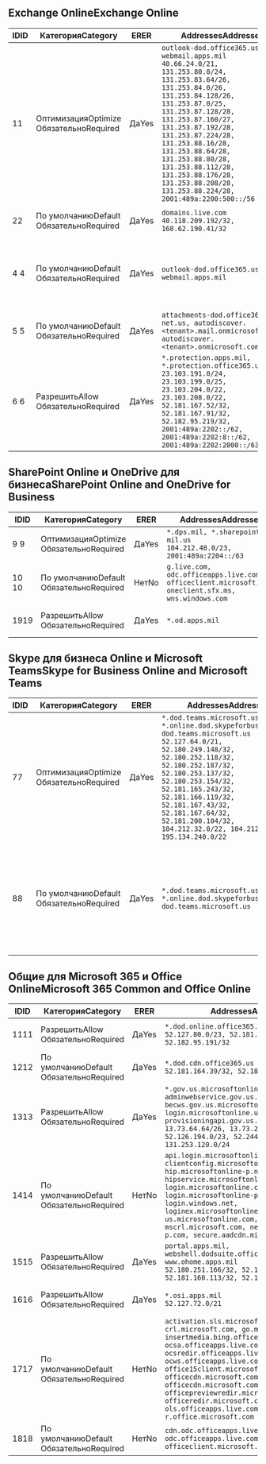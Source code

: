 <!--THIS FILE IS AUTOMATICALLY GENERATED. MANUAL CHANGES WILL BE OVERWRITTEN.-->
<!--Please contact the Office 365 Endpoints team with any questions.-->
<!--USGovDoD endpoints version 2019012800-->
<!--File generated 2019-01-28 11:00:18.3877-->

## <a name="exchange-online"></a><span data-ttu-id="e6a54-101">Exchange Online</span><span class="sxs-lookup"><span data-stu-id="e6a54-101">Exchange Online</span></span>

<span data-ttu-id="e6a54-102">ID</span><span class="sxs-lookup"><span data-stu-id="e6a54-102">ID</span></span> | <span data-ttu-id="e6a54-103">Категория</span><span class="sxs-lookup"><span data-stu-id="e6a54-103">Category</span></span> | <span data-ttu-id="e6a54-104">ER</span><span class="sxs-lookup"><span data-stu-id="e6a54-104">ER</span></span> | <span data-ttu-id="e6a54-105">Addresses</span><span class="sxs-lookup"><span data-stu-id="e6a54-105">Addresses</span></span> | <span data-ttu-id="e6a54-106">Порты</span><span class="sxs-lookup"><span data-stu-id="e6a54-106">Ports</span></span>
-- | -------------------- | --- | ---------------------------------------------------------------------------------------------------------------------------------------------------------------------------------------------------------------------------------------------------------------------------------------------------------------------------------------------------------------------------------------------- | -------------------------------
<span data-ttu-id="e6a54-107">1</span><span class="sxs-lookup"><span data-stu-id="e6a54-107">1</span></span> | <span data-ttu-id="e6a54-108">Оптимизация</span><span class="sxs-lookup"><span data-stu-id="e6a54-108">Optimize</span></span><BR><span data-ttu-id="e6a54-109">Обязательно</span><span class="sxs-lookup"><span data-stu-id="e6a54-109">Required</span></span> | <span data-ttu-id="e6a54-110">Да</span><span class="sxs-lookup"><span data-stu-id="e6a54-110">Yes</span></span> | `outlook-dod.office365.us, webmail.apps.mil`<BR>`40.66.24.0/21, 131.253.80.0/24, 131.253.83.64/26, 131.253.84.0/26, 131.253.84.128/26, 131.253.87.0/25, 131.253.87.128/28, 131.253.87.160/27, 131.253.87.192/28, 131.253.87.224/28, 131.253.88.16/28, 131.253.88.64/28, 131.253.88.80/28, 131.253.88.112/28, 131.253.88.176/28, 131.253.88.208/28, 131.253.88.224/28, 2001:489a:2200:500::/56` | <span data-ttu-id="e6a54-111">**TCP:** 443, 80</span><span class="sxs-lookup"><span data-stu-id="e6a54-111">**TCP:** 443, 80</span></span>
<span data-ttu-id="e6a54-112">2</span><span class="sxs-lookup"><span data-stu-id="e6a54-112">2</span></span> | <span data-ttu-id="e6a54-113">По умолчанию</span><span class="sxs-lookup"><span data-stu-id="e6a54-113">Default</span></span><BR><span data-ttu-id="e6a54-114">Обязательно</span><span class="sxs-lookup"><span data-stu-id="e6a54-114">Required</span></span> | <span data-ttu-id="e6a54-115">Да</span><span class="sxs-lookup"><span data-stu-id="e6a54-115">Yes</span></span> | `domains.live.com`<BR>`40.118.209.192/32, 168.62.190.41/32` | <span data-ttu-id="e6a54-116">**TCP:** 443, 80</span><span class="sxs-lookup"><span data-stu-id="e6a54-116">**TCP:** 443, 80</span></span>
<span data-ttu-id="e6a54-117">4 </span><span class="sxs-lookup"><span data-stu-id="e6a54-117">4</span></span> | <span data-ttu-id="e6a54-118">По умолчанию</span><span class="sxs-lookup"><span data-stu-id="e6a54-118">Default</span></span><BR><span data-ttu-id="e6a54-119">Обязательно</span><span class="sxs-lookup"><span data-stu-id="e6a54-119">Required</span></span> | <span data-ttu-id="e6a54-120">Да</span><span class="sxs-lookup"><span data-stu-id="e6a54-120">Yes</span></span> | `outlook-dod.office365.us, webmail.apps.mil` | <span data-ttu-id="e6a54-121">**TCP:** 143, 25, 587, 993, 995</span><span class="sxs-lookup"><span data-stu-id="e6a54-121">**TCP:** 143, 25, 587, 993, 995</span></span>
<span data-ttu-id="e6a54-122">5 </span><span class="sxs-lookup"><span data-stu-id="e6a54-122">5</span></span> | <span data-ttu-id="e6a54-123">По умолчанию</span><span class="sxs-lookup"><span data-stu-id="e6a54-123">Default</span></span><BR><span data-ttu-id="e6a54-124">Обязательно</span><span class="sxs-lookup"><span data-stu-id="e6a54-124">Required</span></span> | <span data-ttu-id="e6a54-125">Да</span><span class="sxs-lookup"><span data-stu-id="e6a54-125">Yes</span></span> | `attachments-dod.office365-net.us, autodiscover.<tenant>.mail.onmicrosoft.com, autodiscover.<tenant>.onmicrosoft.com` | <span data-ttu-id="e6a54-126">**TCP:** 443, 80</span><span class="sxs-lookup"><span data-stu-id="e6a54-126">**TCP:** 443, 80</span></span>
<span data-ttu-id="e6a54-127">6 </span><span class="sxs-lookup"><span data-stu-id="e6a54-127">6</span></span> | <span data-ttu-id="e6a54-128">Разрешить</span><span class="sxs-lookup"><span data-stu-id="e6a54-128">Allow</span></span><BR><span data-ttu-id="e6a54-129">Обязательно</span><span class="sxs-lookup"><span data-stu-id="e6a54-129">Required</span></span> | <span data-ttu-id="e6a54-130">Да</span><span class="sxs-lookup"><span data-stu-id="e6a54-130">Yes</span></span> | `*.protection.apps.mil, *.protection.office365.us`<BR>`23.103.191.0/24, 23.103.199.0/25, 23.103.204.0/22, 23.103.208.0/22, 52.181.167.52/32, 52.181.167.91/32, 52.182.95.219/32, 2001:489a:2202::/62, 2001:489a:2202:8::/62, 2001:489a:2202:2000::/63` | <span data-ttu-id="e6a54-131">**TCP:** 25, 443</span><span class="sxs-lookup"><span data-stu-id="e6a54-131">**TCP:** 25, 443</span></span>

## <a name="sharepoint-online-and-onedrive-for-business"></a><span data-ttu-id="e6a54-132">SharePoint Online и OneDrive для бизнеса</span><span class="sxs-lookup"><span data-stu-id="e6a54-132">SharePoint Online and OneDrive for Business</span></span>

<span data-ttu-id="e6a54-133">ID</span><span class="sxs-lookup"><span data-stu-id="e6a54-133">ID</span></span> | <span data-ttu-id="e6a54-134">Категория</span><span class="sxs-lookup"><span data-stu-id="e6a54-134">Category</span></span> | <span data-ttu-id="e6a54-135">ER</span><span class="sxs-lookup"><span data-stu-id="e6a54-135">ER</span></span> | <span data-ttu-id="e6a54-136">Addresses</span><span class="sxs-lookup"><span data-stu-id="e6a54-136">Addresses</span></span> | <span data-ttu-id="e6a54-137">Порты</span><span class="sxs-lookup"><span data-stu-id="e6a54-137">Ports</span></span>
-- | -------------------- | --- | ---------------------------------------------------------------------------------------------------- | ----------------
<span data-ttu-id="e6a54-138">9 </span><span class="sxs-lookup"><span data-stu-id="e6a54-138">9</span></span> | <span data-ttu-id="e6a54-139">Оптимизация</span><span class="sxs-lookup"><span data-stu-id="e6a54-139">Optimize</span></span><BR><span data-ttu-id="e6a54-140">Обязательно</span><span class="sxs-lookup"><span data-stu-id="e6a54-140">Required</span></span> | <span data-ttu-id="e6a54-141">Да</span><span class="sxs-lookup"><span data-stu-id="e6a54-141">Yes</span></span> | `*.dps.mil, *.sharepoint-mil.us`<BR>`104.212.48.0/23, 2001:489a:2204::/63` | <span data-ttu-id="e6a54-142">**TCP:** 443, 80</span><span class="sxs-lookup"><span data-stu-id="e6a54-142">**TCP:** 443, 80</span></span>
<span data-ttu-id="e6a54-143">10 </span><span class="sxs-lookup"><span data-stu-id="e6a54-143">10</span></span> | <span data-ttu-id="e6a54-144">По умолчанию</span><span class="sxs-lookup"><span data-stu-id="e6a54-144">Default</span></span><BR><span data-ttu-id="e6a54-145">Обязательно</span><span class="sxs-lookup"><span data-stu-id="e6a54-145">Required</span></span> | <span data-ttu-id="e6a54-146">Нет</span><span class="sxs-lookup"><span data-stu-id="e6a54-146">No</span></span> | `g.live.com, odc.officeapps.live.com, officeclient.microsoft.com, oneclient.sfx.ms, wns.windows.com` | <span data-ttu-id="e6a54-147">**TCP:** 443, 80</span><span class="sxs-lookup"><span data-stu-id="e6a54-147">**TCP:** 443, 80</span></span>
<span data-ttu-id="e6a54-148">19</span><span class="sxs-lookup"><span data-stu-id="e6a54-148">19</span></span> | <span data-ttu-id="e6a54-149">Разрешить</span><span class="sxs-lookup"><span data-stu-id="e6a54-149">Allow</span></span><BR><span data-ttu-id="e6a54-150">Обязательно</span><span class="sxs-lookup"><span data-stu-id="e6a54-150">Required</span></span> | <span data-ttu-id="e6a54-151">Да</span><span class="sxs-lookup"><span data-stu-id="e6a54-151">Yes</span></span> | `*.od.apps.mil` | <span data-ttu-id="e6a54-152">**TCP:** 443, 80</span><span class="sxs-lookup"><span data-stu-id="e6a54-152">**TCP:** 443, 80</span></span>

## <a name="skype-for-business-online-and-microsoft-teams"></a><span data-ttu-id="e6a54-153">Skype для бизнеса Online и Microsoft Teams</span><span class="sxs-lookup"><span data-stu-id="e6a54-153">Skype for Business Online and Microsoft Teams</span></span>

<span data-ttu-id="e6a54-154">ID</span><span class="sxs-lookup"><span data-stu-id="e6a54-154">ID</span></span> | <span data-ttu-id="e6a54-155">Категория</span><span class="sxs-lookup"><span data-stu-id="e6a54-155">Category</span></span> | <span data-ttu-id="e6a54-156">ER</span><span class="sxs-lookup"><span data-stu-id="e6a54-156">ER</span></span> | <span data-ttu-id="e6a54-157">Addresses</span><span class="sxs-lookup"><span data-stu-id="e6a54-157">Addresses</span></span> | <span data-ttu-id="e6a54-158">Порты</span><span class="sxs-lookup"><span data-stu-id="e6a54-158">Ports</span></span>
-- | -------------------- | --- | -------------------------------------------------------------------------------------------------------------------------------------------------------------------------------------------------------------------------------------------------------------------------------------------------------------------------------------------------------- | --------------------------------------------------
<span data-ttu-id="e6a54-159">7</span><span class="sxs-lookup"><span data-stu-id="e6a54-159">7</span></span> | <span data-ttu-id="e6a54-160">Оптимизация</span><span class="sxs-lookup"><span data-stu-id="e6a54-160">Optimize</span></span><BR><span data-ttu-id="e6a54-161">Обязательно</span><span class="sxs-lookup"><span data-stu-id="e6a54-161">Required</span></span> | <span data-ttu-id="e6a54-162">Да</span><span class="sxs-lookup"><span data-stu-id="e6a54-162">Yes</span></span> | `*.dod.teams.microsoft.us, *.online.dod.skypeforbusiness.us, dod.teams.microsoft.us`<BR>`52.127.64.0/21, 52.180.249.148/32, 52.180.252.118/32, 52.180.252.187/32, 52.180.253.137/32, 52.180.253.154/32, 52.181.165.243/32, 52.181.166.119/32, 52.181.167.43/32, 52.181.167.64/32, 52.181.200.104/32, 104.212.32.0/22, 104.212.60.0/23, 195.134.240.0/22` | <span data-ttu-id="e6a54-163">**TCP:** 443</span><span class="sxs-lookup"><span data-stu-id="e6a54-163">**TCP:** 443</span></span><BR><span data-ttu-id="e6a54-164">**UDP:** 3478, 3479, 3480, 3481</span><span class="sxs-lookup"><span data-stu-id="e6a54-164">**UDP:** 3478, 3479, 3480, 3481</span></span>
<span data-ttu-id="e6a54-165">8</span><span class="sxs-lookup"><span data-stu-id="e6a54-165">8</span></span> | <span data-ttu-id="e6a54-166">По умолчанию</span><span class="sxs-lookup"><span data-stu-id="e6a54-166">Default</span></span><BR><span data-ttu-id="e6a54-167">Обязательно</span><span class="sxs-lookup"><span data-stu-id="e6a54-167">Required</span></span> | <span data-ttu-id="e6a54-168">Да</span><span class="sxs-lookup"><span data-stu-id="e6a54-168">Yes</span></span> | `*.dod.teams.microsoft.us, *.online.dod.skypeforbusiness.us, dod.teams.microsoft.us` | <span data-ttu-id="e6a54-169">**TCP:** 5061, 50000–59999</span><span class="sxs-lookup"><span data-stu-id="e6a54-169">**TCP:** 5061, 50000-59999</span></span><BR><span data-ttu-id="e6a54-170">**UDP:** 50000–59999</span><span class="sxs-lookup"><span data-stu-id="e6a54-170">**UDP:** 50000-59999</span></span>

## <a name="microsoft-365-common-and-office-online"></a><span data-ttu-id="e6a54-171">Общие для Microsoft 365 и Office Online</span><span class="sxs-lookup"><span data-stu-id="e6a54-171">Microsoft 365 Common and Office Online</span></span>

<span data-ttu-id="e6a54-172">ID</span><span class="sxs-lookup"><span data-stu-id="e6a54-172">ID</span></span> | <span data-ttu-id="e6a54-173">Категория</span><span class="sxs-lookup"><span data-stu-id="e6a54-173">Category</span></span> | <span data-ttu-id="e6a54-174">ER</span><span class="sxs-lookup"><span data-stu-id="e6a54-174">ER</span></span> | <span data-ttu-id="e6a54-175">Addresses</span><span class="sxs-lookup"><span data-stu-id="e6a54-175">Addresses</span></span> | <span data-ttu-id="e6a54-176">Порты</span><span class="sxs-lookup"><span data-stu-id="e6a54-176">Ports</span></span>
-- | ------------------- | --- | ---------------------------------------------------------------------------------------------------------------------------------------------------------------------------------------------------------------------------------------------------------------------------------------------------------------------------------------------------------------------------------------------- | ----------------
<span data-ttu-id="e6a54-177">11</span><span class="sxs-lookup"><span data-stu-id="e6a54-177">11</span></span> | <span data-ttu-id="e6a54-178">Разрешить</span><span class="sxs-lookup"><span data-stu-id="e6a54-178">Allow</span></span><BR><span data-ttu-id="e6a54-179">Обязательно</span><span class="sxs-lookup"><span data-stu-id="e6a54-179">Required</span></span> | <span data-ttu-id="e6a54-180">Да</span><span class="sxs-lookup"><span data-stu-id="e6a54-180">Yes</span></span> | `*.dod.online.office365.us`<BR>`52.127.80.0/23, 52.181.164.39/32, 52.182.95.191/32` | <span data-ttu-id="e6a54-181">**TCP:** 443</span><span class="sxs-lookup"><span data-stu-id="e6a54-181">**TCP:** 443</span></span>
<span data-ttu-id="e6a54-182">12</span><span class="sxs-lookup"><span data-stu-id="e6a54-182">12</span></span> | <span data-ttu-id="e6a54-183">По умолчанию</span><span class="sxs-lookup"><span data-stu-id="e6a54-183">Default</span></span><BR><span data-ttu-id="e6a54-184">Обязательно</span><span class="sxs-lookup"><span data-stu-id="e6a54-184">Required</span></span> | <span data-ttu-id="e6a54-185">Да</span><span class="sxs-lookup"><span data-stu-id="e6a54-185">Yes</span></span> | `*.dod.cdn.office365.us`<BR>`52.181.164.39/32, 52.182.95.191/32` | <span data-ttu-id="e6a54-186">**TCP:** 443</span><span class="sxs-lookup"><span data-stu-id="e6a54-186">**TCP:** 443</span></span>
<span data-ttu-id="e6a54-187">13</span><span class="sxs-lookup"><span data-stu-id="e6a54-187">13</span></span> | <span data-ttu-id="e6a54-188">Разрешить</span><span class="sxs-lookup"><span data-stu-id="e6a54-188">Allow</span></span><BR><span data-ttu-id="e6a54-189">Обязательно</span><span class="sxs-lookup"><span data-stu-id="e6a54-189">Required</span></span> | <span data-ttu-id="e6a54-190">Да</span><span class="sxs-lookup"><span data-stu-id="e6a54-190">Yes</span></span> | `*.gov.us.microsoftonline.com, adminwebservice.gov.us.microsoftonline.com, becws.gov.us.microsoftonline.com, login.microsoftonline.us, provisioningapi.gov.us.microsoftonline.com`<BR>`13.73.64.64/26, 13.73.208.128/25, 52.126.194.0/23, 52.244.120.128/25, 131.253.120.0/24` | <span data-ttu-id="e6a54-191">**TCP:** 443</span><span class="sxs-lookup"><span data-stu-id="e6a54-191">**TCP:** 443</span></span>
<span data-ttu-id="e6a54-192">14</span><span class="sxs-lookup"><span data-stu-id="e6a54-192">14</span></span> | <span data-ttu-id="e6a54-193">По умолчанию</span><span class="sxs-lookup"><span data-stu-id="e6a54-193">Default</span></span><BR><span data-ttu-id="e6a54-194">Обязательно</span><span class="sxs-lookup"><span data-stu-id="e6a54-194">Required</span></span> | <span data-ttu-id="e6a54-195">Нет</span><span class="sxs-lookup"><span data-stu-id="e6a54-195">No</span></span> | `api.login.microsoftonline.com, clientconfig.microsoftonline-p.net, hip.microsoftonline-p.net, hipservice.microsoftonline.com, login.microsoftonline.com, login.microsoftonline-p.com, login.windows.net, loginex.microsoftonline.com, login-us.microsoftonline.com, mscrl.microsoft.com, nexus.microsoftonline-p.com, secure.aadcdn.microsoftonline-p.com` | <span data-ttu-id="e6a54-196">**TCP:** 443</span><span class="sxs-lookup"><span data-stu-id="e6a54-196">**TCP:** 443</span></span>
<span data-ttu-id="e6a54-197">15</span><span class="sxs-lookup"><span data-stu-id="e6a54-197">15</span></span> | <span data-ttu-id="e6a54-198">Разрешить</span><span class="sxs-lookup"><span data-stu-id="e6a54-198">Allow</span></span><BR><span data-ttu-id="e6a54-199">Обязательно</span><span class="sxs-lookup"><span data-stu-id="e6a54-199">Required</span></span> | <span data-ttu-id="e6a54-200">Да</span><span class="sxs-lookup"><span data-stu-id="e6a54-200">Yes</span></span> | `portal.apps.mil, webshell.dodsuite.office365.us, www.ohome.apps.mil`<BR>`52.180.251.166/32, 52.181.160.19/32, 52.181.160.113/32, 52.182.92.132/32` | <span data-ttu-id="e6a54-201">**TCP:** 443</span><span class="sxs-lookup"><span data-stu-id="e6a54-201">**TCP:** 443</span></span>
<span data-ttu-id="e6a54-202">16</span><span class="sxs-lookup"><span data-stu-id="e6a54-202">16</span></span> | <span data-ttu-id="e6a54-203">Разрешить</span><span class="sxs-lookup"><span data-stu-id="e6a54-203">Allow</span></span><BR><span data-ttu-id="e6a54-204">Обязательно</span><span class="sxs-lookup"><span data-stu-id="e6a54-204">Required</span></span> | <span data-ttu-id="e6a54-205">Да</span><span class="sxs-lookup"><span data-stu-id="e6a54-205">Yes</span></span> | `*.osi.apps.mil`<BR>`52.127.72.0/21` | <span data-ttu-id="e6a54-206">**TCP:** 443</span><span class="sxs-lookup"><span data-stu-id="e6a54-206">**TCP:** 443</span></span>
<span data-ttu-id="e6a54-207">17</span><span class="sxs-lookup"><span data-stu-id="e6a54-207">17</span></span> | <span data-ttu-id="e6a54-208">По умолчанию</span><span class="sxs-lookup"><span data-stu-id="e6a54-208">Default</span></span><BR><span data-ttu-id="e6a54-209">Обязательно</span><span class="sxs-lookup"><span data-stu-id="e6a54-209">Required</span></span> | <span data-ttu-id="e6a54-210">Нет</span><span class="sxs-lookup"><span data-stu-id="e6a54-210">No</span></span> | `activation.sls.microsoft.com, crl.microsoft.com, go.microsoft.com, insertmedia.bing.office.net, ocsa.officeapps.live.com, ocsredir.officeapps.live.com, ocws.officeapps.live.com, office15client.microsoft.com, officecdn.microsoft.com, officecdn.microsoft.com.edgesuite.net, officepreviewredir.microsoft.com, officeredir.microsoft.com, ols.officeapps.live.com, r.office.microsoft.com` | <span data-ttu-id="e6a54-211">**TCP:** 443, 80</span><span class="sxs-lookup"><span data-stu-id="e6a54-211">**TCP:** 443, 80</span></span>
<span data-ttu-id="e6a54-212">18</span><span class="sxs-lookup"><span data-stu-id="e6a54-212">18</span></span> | <span data-ttu-id="e6a54-213">По умолчанию</span><span class="sxs-lookup"><span data-stu-id="e6a54-213">Default</span></span><BR><span data-ttu-id="e6a54-214">Обязательно</span><span class="sxs-lookup"><span data-stu-id="e6a54-214">Required</span></span> | <span data-ttu-id="e6a54-215">Нет</span><span class="sxs-lookup"><span data-stu-id="e6a54-215">No</span></span> | `cdn.odc.officeapps.live.com, odc.officeapps.live.com, officeclient.microsoft.com` | <span data-ttu-id="e6a54-216">**TCP:** 443, 80</span><span class="sxs-lookup"><span data-stu-id="e6a54-216">**TCP:** 443, 80</span></span>
